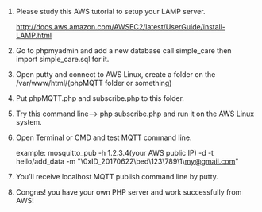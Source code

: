 1.	Please study this AWS tutorial to setup your LAMP server.


    http://docs.aws.amazon.com/AWSEC2/latest/UserGuide/install-LAMP.html
2.	Go to phpmyadmin and add a new database call simple_care then import simple_care.sql for it.
3.	Open putty and connect to AWS Linux, create a folder on the /var/www/html/(phpMQTT folder or something)
4.	Put phpMQTT.php and subscribe.php to this folder.
5.  Try this command line--> php subscribe.php and run it on the AWS Linux system.
6.	Open Terminal or CMD and test MQTT command line.

    example: mosquitto_pub -h 1.2.3.4(your AWS public IP) -d -t hello/add_data -m "\0xID_20170622\bed\123\789\1\my@gmail.com\"
7.	You’ll receive localhost MQTT publish command line by putty.
8.	Congras! you have your own PHP server and work successfully from AWS!
